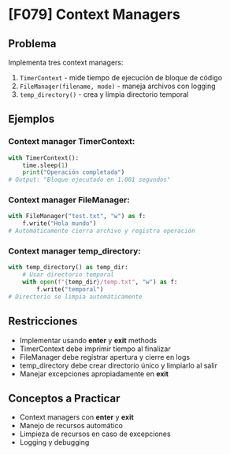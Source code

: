 # [F079] Context Managers

## Problema

Implementa tres context managers:
1. `TimerContext` - mide tiempo de ejecución de bloque de código
2. `FileManager(filename, mode)` - maneja archivos con logging
3. `temp_directory()` - crea y limpia directorio temporal

## Ejemplos

### Context manager TimerContext:
```python
with TimerContext():
    time.sleep(1)
    print("Operación completada")
# Output: "Bloque ejecutado en 1.001 segundos"
```

### Context manager FileManager:
```python
with FileManager("test.txt", "w") as f:
    f.write("Hola mundo")
# Automáticamente cierra archivo y registra operación
```

### Context manager temp_directory:
```python
with temp_directory() as temp_dir:
    # Usar directorio temporal
    with open(f"{temp_dir}/temp.txt", "w") as f:
        f.write("temporal")
# Directorio se limpia automáticamente
```

## Restricciones
- Implementar usando __enter__ y __exit__ methods
- TimerContext debe imprimir tiempo al finalizar
- FileManager debe registrar apertura y cierre en logs
- temp_directory debe crear directorio único y limpiarlo al salir
- Manejar excepciones apropiadamente en __exit__

## Conceptos a Practicar
- Context managers con __enter__ y __exit__
- Manejo de recursos automático
- Limpieza de recursos en caso de excepciones
- Logging y debugging
